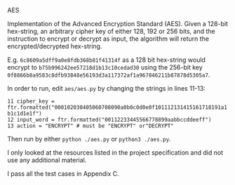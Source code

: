 AES

Implementation of the Advanced Encryption Standard (AES). Given a 128-bit hex-string, an arbitrary cipher key of either 128, 192 or 256 bits, and the instruction to encrypt or decrypt as input, the algorithm will return the encrypted/decrypted hex-string.

E.g. `6c8609a5dff9a0e8fdb368b81f41314f` as a 128 bit hex-string would encrypt to `b75b996242ee57218d1b13c10cedad30` using the 256-bit key `0f8866b8a9583c8dfb93848e56193d3a117372af1a967846211b87878d5305a7`.

In order to run, edit `aes/aes.py` by changing the strings in lines 11-13:

`11 cipher_key = ftr.formatted("000102030405060708090a0b0c0d0e0f101112131415161718191a1b1c1d1e1f")`  
`12 input_word = ftr.formatted("00112233445566778899aabbccddeeff")`  
`13 action = "ENCRYPT" # must be "ENCRYPT" or"DECRYPT"`

Then run by either `python ./aes.py` or `python3 ./aes.py`.

I only looked at the resources listed in the project specification and did not use any additional material.

I pass all the test cases in Appendix C.